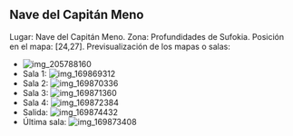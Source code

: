## Nave del Capitán Meno
Lugar: Nave del Capitán Meno.
Zona: Profundidades de Sufokia.
Posición en el mapa: [24,27].
Previsualización de los mapas o salas:
- ![img_205788160](https://media.discordapp.net/attachments/1115311447145193482/1115348040073609257/205788160.jpg)
- Sala 1: ![img_169869312](https://media.discordapp.net/attachments/1115311447145193482/1115335908128993391/169869312.jpg)
- Sala 2: ![img_169870336](https://media.discordapp.net/attachments/1115311447145193482/1115335909857034280/169870336.jpg)
- Sala 3: ![img_169871360](https://media.discordapp.net/attachments/1115311447145193482/1115335912998568037/169871360.jpg)
- Sala 4: ![img_169872384](https://media.discordapp.net/attachments/1115311447145193482/1115335933449994291/169872384.jpg)
- Salida: ![img_169874432](https://media.discordapp.net/attachments/1115311447145193482/1115335937870794833/169874432.jpg)
- Última sala: ![img_169873408](https://media.discordapp.net/attachments/1115311447145193482/1115335936423776307/169873408.jpg)